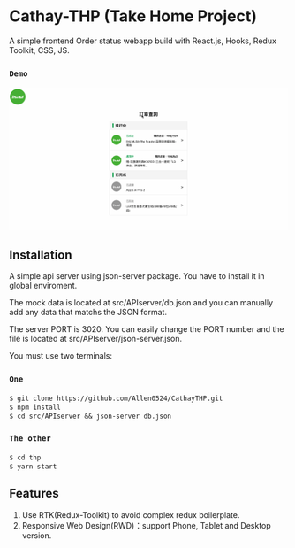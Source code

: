 # Cathay-THP (Take Home Project)

A simple frontend Order status webapp build with React.js, Hooks, Redux Toolkit, CSS, JS.

### `Demo`

![image](https://github.com/Allen0524/CathayTHP/blob/main/cathayDemo.gif)

## Installation

A simple api server using json-server package. You have to install it in global enviroment.

The mock data is located at src/APIserver/db.json and you can manually add any data that matchs the JSON format.

The server PORT is 3020. You can easily change the PORT number and the file is located at src/APIserver/json-server.json. 

You must use two terminals:

### `One`

```
$ git clone https://github.com/Allen0524/CathayTHP.git
$ npm install
$ cd src/APIserver && json-server db.json 
```

### `The other`
```
$ cd thp
$ yarn start
```

## Features

1. Use RTK(Redux-Toolkit) to avoid complex redux boilerplate.
2. Responsive Web Design(RWD)：support Phone, Tablet and Desktop version.




